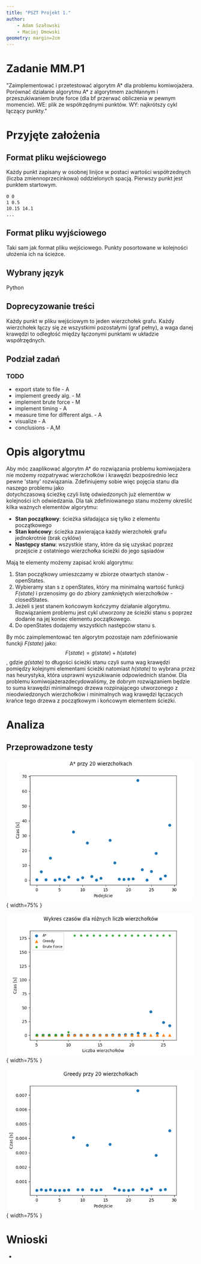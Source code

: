 ```yaml
---
title: "PSZT Projekt 1."
author:
    - Adam Szałowski
    - Maciej Dmowski
geometry: margin=2cm
---
```


# Zadanie MM.P1
"Zaimplementować i przetestować algorytm A\* dla problemu komiwojażera. Porównać działanie algorytmu A\* z algorytmem zachłannym i przeszukiwaniem brute force (dla bf przerwać obliczenia w pewnym momencie). WE: plik ze współrzędnymi punktów. WY: najkrótszy cykl łączący punkty."

# Przyjęte założenia

## Format pliku wejściowego
Każdy punkt zapisany w osobnej linijce w postaci wartości współrzednych (liczba zmiennoprzecinkowa) oddzielonych spacją. Pierwszy punkt jest punktem startowym.
```
0 0
1 0.5
10.15 14.1
...
```

## Format pliku wyjściowego
Taki sam jak format pliku wejściowego. Punkty posortowane w kolejności ułożenia ich na ścieżce.

## Wybrany język
Python

## Doprecyzowanie treści
Każdy punkt w pliku wejściowym to jeden wierzchołek grafu. Każdy wierzchołek łączy się ze wszystkimi pozostałymi (graf pełny), a waga danej krawędzi to odległość między
łączonymi punktami w układzie współrzędnych.

## Podział zadań

### TODO
- export state to file - A
- implement greedy alg. - M
- implement brute force - M
- implement timing - A
- measure time for different algs. - A
- visualize - A
- conclusions - A,M

# Opis algorytmu

Aby móc zaaplikować algorytm A\* do rozwiązania problemu komiwojażera nie możemy rozpatrywać wierzchołków i krawędzi bezpośrednio lecz pewne 'stany' rozwiązania. 
Zdefiniujemy sobie więc pojęcia stanu dla naszego problemu jako  
dotychczasową ścieżkę czyli listę odwiedzonych już elementów w kolejności ich odwiedzania. 
Dla tak zdefiniowanego stanu możemy określić kilka ważnych elementów algorytmu:

- **Stan początkowy**: ścieżka składająca się tylko z elementu początkowego
- **Stan końcowy**: ścieżka zawierająca każdy wierzchołek grafu jednokrotnie (brak cyklów)
- **Następcy stanu**: wszystkie stany, które da się uzyskać poprzez przejście z ostatniego wierzchołka ścieżki do jego sąsiadów

Mają te elementy możemy zapisać kroki algorytmu:

1. Stan początkowy umieszczamy w zbiorze otwartych stanów - openStates.
2. Wybieramy stan s z openStates, który ma minimalną wartość funkcji *F(state)* i przenosimy go do zbiory zamkniętych wierzchołków - closedStates.
3. Jeżeli s jest stanem końcowym kończymy działanie algorytmu. Rozwiązaniem problemu jest cykl utworzony ze ścieżki stanu s poprzez dodanie na jej koniec elementu początkowego.
4. Do openStates dodajemy wszystkich następców stanu s.

By móc zaimplementować ten algorytm pozostaje nam zdefiniowanie funckji *F(state)* jako:
$$F(state) = g(state) + h(state)$$ 
, gdzie *g(state)* to długości ścieżki stanu czyli suma wag krawędzi pomiędzy kolejnymi elementami ścieżki natomiast *h(state)* to wybrana przez nas heurystyka, która usprawni wyszukiwanie odpowiednich stanów. Dla problemu komiwojażerazdecydowaliśmy, że dobrym rozwiązaniem będzie to suma krawędzi minimalnego drzewa rozpinającego utworzonego z nieodwiedzonych wierzchołków i minimalnych wag krawędzi łączacych krańce tego drzewa z początkowym i końcowym elementem ścieżki.

# Analiza

## Przeprowadzone testy

![](plots/astar.png){ width=75% }

![](plots/comparison.png){ width=75% }

![](plots/greedy.png){ width=75% }


# Wnioski
-




